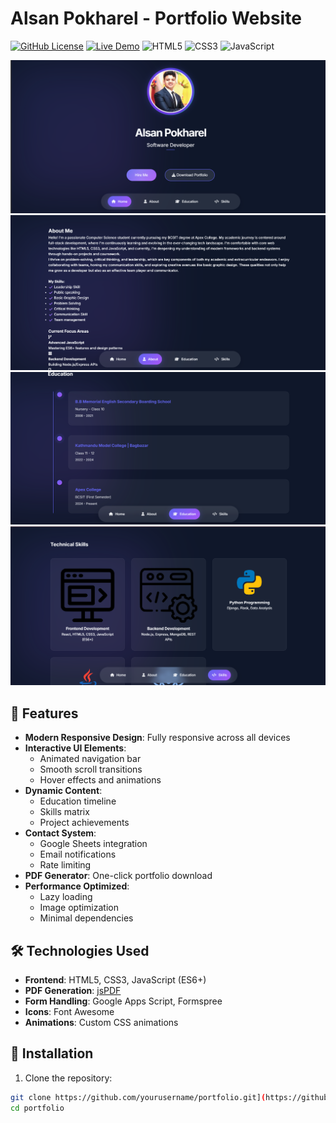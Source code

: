 # Alsan Pokharel - Portfolio Website

[![GitHub License](https://img.shields.io/badge/license-MIT-blue.svg)](https://opensource.org/licenses/MIT)
[![Live Demo](https://img.shields.io/badge/demo-live-brightgreen)](https://yourusername.github.io/portfolio)
![HTML5](https://img.shields.io/badge/html5-%23E34F26.svg?style=flat&logo=html5&logoColor=white)
![CSS3](https://img.shields.io/badge/css3-%231572B6.svg?style=flat&logo=css3&logoColor=white)
![JavaScript](https://img.shields.io/badge/javascript-%23323330.svg?style=flat&logo=javascript&logoColor=%23F7DF1E)

![Portfolio Screenshot](./assets/images/screenshot.png)
![Portfolio Screenshot](./assets/images/screenshot1.png)
![Portfolio Screenshot](./assets/images/screenshot2.png)
![Portfolio Screenshot](./assets/images/screenshot3.png)

## 🌟 Features

- **Modern Responsive Design**: Fully responsive across all devices
- **Interactive UI Elements**:
  - Animated navigation bar
  - Smooth scroll transitions
  - Hover effects and animations
- **Dynamic Content**:
  - Education timeline
  - Skills matrix
  - Project achievements
- **Contact System**:
  - Google Sheets integration
  - Email notifications
  - Rate limiting
- **PDF Generator**: One-click portfolio download
- **Performance Optimized**:
  - Lazy loading
  - Image optimization
  - Minimal dependencies

## 🛠 Technologies Used

- **Frontend**: HTML5, CSS3, JavaScript (ES6+)
- **PDF Generation**: [jsPDF](https://parall.ax/products/jspdf)
- **Form Handling**: Google Apps Script, Formspree
- **Icons**: Font Awesome
- **Animations**: Custom CSS animations

## 🚀 Installation

1. Clone the repository:
```bash
git clone https://github.com/yourusername/portfolio.git](https://github.com/Alsan206410026/portfolio.git
cd portfolio

